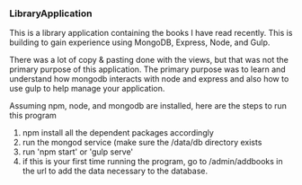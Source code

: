 <h3>LibraryApplication</h3>

<p>This is a library application containing the books I have read recently. This is building to gain experience using MongoDB, Express, Node, and Gulp.</p>

<p>There was a lot of copy &amp; pasting done with the views, but that was not the primary purpose of this application. The primary purpose was to learn and understand how mongodb interacts with node and express and also how to use gulp to help manage your application.</p>

<p>Assuming npm, node, and mongodb are installed, here are the steps to run this program</p>
<ol>
	<li>npm install all the dependent packages accordingly</li>
	<li>run the mongod service (make sure the /data/db directory exists</li>
	<li>run 'npm start' or 'gulp serve'</li>
	<li>if this is your first time running the program, go to /admin/addbooks in the url to add the data necessary to the database.</li>
</ol>
